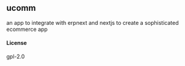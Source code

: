 ## ucomm

an app to integrate with erpnext and nextjs to create a sophisticated ecommerce app

#### License

gpl-2.0